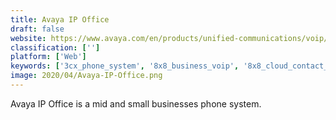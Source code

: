 ```yaml
---
title: Avaya IP Office
draft: false 
website: https://www.avaya.com/en/products/unified-communications/voip/
classification: ['']
platform: ['Web']
keywords: ['3cx_phone_system', '8x8_business_voip', '8x8_cloud_contact_center', '8x8_virtual_office', 'asterisk', 'callhub', 'cloud_telephony', 'dialpad', 'digium', 'globalmeet_collaboration', 'grasshopper', 'justcall', 'nextiva', 'ringcentral', 'switchvox', 'truly', 'vonage_business', 'zoom']
image: 2020/04/Avaya-IP-Office.png
---
```

Avaya IP Office is a mid and small businesses phone system.
